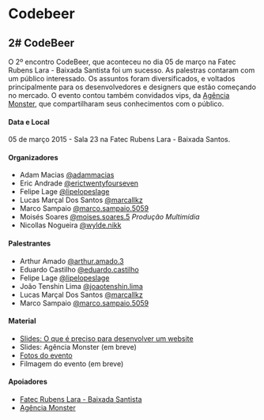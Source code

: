 # Codebeer

## 2# CodeBeer 
O 2º encontro CodeBeer, que aconteceu no dia 05 de março na Fatec Rubens Lara - Baixada Santista foi um sucesso. As palestras contaram com um público interessado. Os assuntos foram diversificados, e voltados principalmente para os desenvolvedores e designers que estão começando no mercado. O evento contou também convidados vips, da [Agência Monster](https://www.fb.com/MonsterCursoDesign), que compartilharam seus conhecimentos com o público.

#### Data e Local
05 de março 2015 - Sala 23 na Fatec Rubens Lara - Baixada Santos.

#### Organizadores
- Adam Macias [@adammacias](https://fb.com/adam.requena.macias) 
- Eric Andrade [@erictwentyfourseven](https://www.fb.com/erictwentyfourseven)
- Felipe Lage [@lipelopeslage](https://www.fb.com/lipelopeslage)
- Lucas Marçal Dos Santos [@marcallkz](https://www.fb.com/marcallkz)
- Marco Sampaio  [@marco.sampaio.5059](https://www.fb.com/marco.sampaio.5059)
- Moisés Soares [@moises.soares.5](https://www.fb.com/moises.soares.5) *Produção Multimídia*
- Nicollas Nogueira [@wylde.nikk](https://www.fb.com/wylde.nikk)

#### Palestrantes
- Arthur Amado  [@arthur.amado.3](https://www.fb.com/arthur.amado.3)
- Eduardo Castilho [@eduardo.castilho](https://www.fb.com/eduardo.castilho)
- Felipe Lage [@lipelopeslage](https://www.fb.com/lipelopeslage)
- João Tenshin Lima [@joaotenshin.lima](https://www.fb.com/joaotenshin.lima)
- Lucas Marçal Dos Santos [@marcallkz](https://www.fb.com/marcallkz) 
- Marco Sampaio  [@marco.sampaio.5059](https://www.fb.com/marco.sampaio.5059)

#### Material
- [Slides: O que é preciso para desenvolver um website](http://pt.slideshare.net/marcallkz/codebeer-2)
- Slides: Agência Monster (em breve)
- [Fotos do evento](http://on.fb.me/1aU8GSf)
- Filmagem do evento (em breve)

#### Apoiadores
- [Fatec Rubens Lara - Baixada Santista](http://fatecrl.edu.br/)
- [Agência Monster](https://www.fb.com/MonsterCursoDesign)
 



